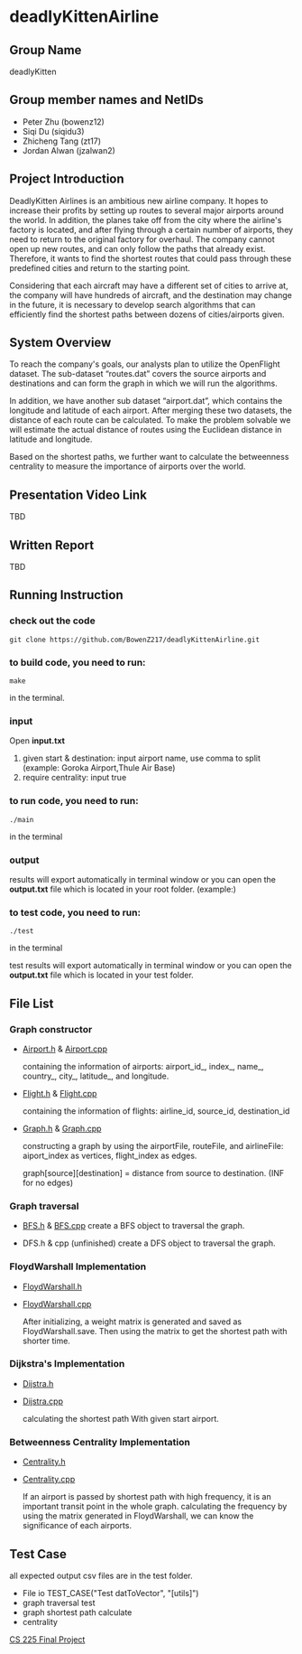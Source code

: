 # deadlyKittenAirline

## Group Name

deadlyKitten

## Group member names and NetIDs

* Peter Zhu (bowenz12)
* Siqi Du (siqidu3)
* Zhicheng Tang (zt17)
* Jordan Alwan (jzalwan2)

## Project Introduction

DeadlyKitten Airlines is an ambitious new airline company. It hopes to increase their profits by setting up routes to several major airports around the world. In addition, the planes take off from the city where the airline's factory is located, and after flying through a certain number of airports, they need to return to the original factory for overhaul. The company cannot open up new routes, and can only follow the paths that already exist. Therefore, it wants to find the shortest routes that could pass through these predefined cities and return to the starting point.

Considering that each aircraft may have a different set of cities to arrive at, the company will have hundreds of aircraft, and the destination may change in the future, it is necessary to develop search algorithms that can efficiently find the shortest paths between dozens of cities/airports given.

## System Overview

To reach the company's goals, our analysts plan to utilize the OpenFlight dataset. The sub-dataset “routes.dat” covers the source airports and destinations and can form the graph in which we will run the algorithms.

In addition, we have another sub dataset “airport.dat”, which contains the longitude and latitude of each airport. After merging these two datasets, the distance of each route can be calculated. To make the problem solvable we will estimate the actual distance of routes using the Euclidean distance in latitude and longitude.

Based on the shortest paths, we further want to calculate the betweenness centrality to measure the importance of airports over the world.

## Presentation Video Link
TBD

## Written Report
TBD

## Running Instruction
### check out the code
```
git clone https://github.com/BowenZ217/deadlyKittenAirline.git
```
### to build code, you need to run:
 ```make
make
```
in the terminal.

### input
Open **input.txt**
1. given start & destination: input airport name, use comma to split (example: Goroka Airport,Thule Air Base)
2. require centrality: input true

### to run code, you need to run:
 ```main
./main
```
in the terminal

### output
results will export automatically in terminal window or you can open the **output.txt** file which is located in your root folder.
    (example:)

### to test code, you need to run:
 ```test
./test
```
in the terminal

test results will export automatically in terminal window or you can open the **output.txt** file which is located in your test folder.

## File List
### Graph constructor
* [Airport.h](https://github.com/BowenZ217/deadlyKittenAirline/blob/main/src/Airport.h) & [Airport.cpp](https://github.com/BowenZ217/deadlyKittenAirline/blob/main/src/Airport.cpp)

    containing the information of airports: airport_id_, index_, name_, country_, city_, latitude_, and longitude.

* [Flight.h](https://github.com/BowenZ217/deadlyKittenAirline/blob/main/src/Flight.h) & [Flight.cpp](https://github.com/BowenZ217/deadlyKittenAirline/blob/main/src/Flight.cpp)

    containing the information of flights: airline_id, source_id, destination_id

* [Graph.h](https://github.com/BowenZ217/deadlyKittenAirline/blob/main/src/Graph.h) & [Graph.cpp](https://github.com/BowenZ217/deadlyKittenAirline/blob/main/src/Graph.cpp)

    constructing a graph by using the airportFile, routeFile, and airlineFile: aiport_index as vertices, flight_index as edges.

    graph[source][destination] = distance from source to destination. (INF for no edges)

### Graph traversal


* [BFS.h](https://github.com/BowenZ217/deadlyKittenAirline/blob/main/src/graphTraversal/BFS.h) & [BFS.cpp](https://github.com/BowenZ217/deadlyKittenAirline/blob/main/src/graphTraversal/BFS.cpp)
create a BFS object to traversal the graph. 

* DFS.h & cpp (unfinished)
create a DFS object to traversal the graph. 

### FloydWarshall Implementation
* [FloydWarshall.h](https://github.com/BowenZ217/deadlyKittenAirline/blob/main/src/FloydWarshall.h)
* [FloydWarshall.cpp](https://github.com/BowenZ217/deadlyKittenAirline/blob/main/src/FloydWarshall.cpp)

    After initializing, a weight matrix is generated and saved as FloydWarshall.save. Then using the matrix to get the shortest path with shorter time.

### Dijkstra's Implementation
* [Dijstra.h](https://github.com/BowenZ217/deadlyKittenAirline/blob/main/src/Dijkstra.h)
* [Dijstra.cpp](https://github.com/BowenZ217/deadlyKittenAirline/blob/main/src/Dijkstra.cpp)

    calculating the shortest path With given start airport.

### Betweenness Centrality Implementation
* [Centrality.h](https://github.com/BowenZ217/deadlyKittenAirline/blob/main/src/Centrality.h)
* [Centrality.cpp](https://github.com/BowenZ217/deadlyKittenAirline/blob/main/src/Centrality.cpp)

    If an airport is passed by shortest path with high frequency, it is an important transit point in the whole graph.
    calculating the frequency by using the matrix generated in FloydWarshall, we can know the significance of each airports.

## Test Case

all expected output csv files are in the test folder.
* File io
TEST_CASE("Test datToVector", "[utils]")
* graph traversal test
* graph shortest path calculate
* centrality



[CS 225 Final Project](https://courses.engr.illinois.edu/cs225/fa2022/pages/final_project.html)
